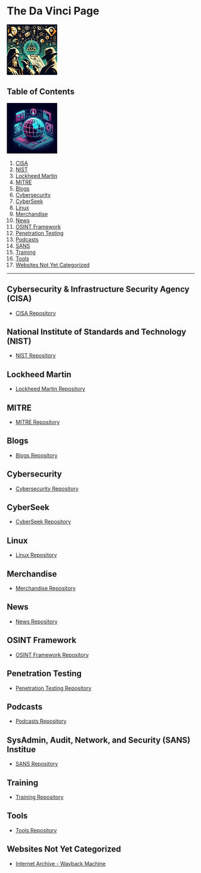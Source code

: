 # The Da Vinci Page
![](https://github.com/Cra5h-Ov3rrid3/The-Da-Vinci-Page/blob/afc5b7bfa30dedd44661052bb3e60e4821d008e7/TDVP/TDVP_01.jpg)
## Table of Contents
![](https://github.com/Cra5h-Ov3rrid3/The-Da-Vinci-Page/blob/e8008dd7d8677ccb08e75e0f09b77101477a59bf/TDVP/TDVP_02.jpg)
1.  [CISA]()
2.  [NIST]()
3.  [Lockheed Martin]()
4.  [MITRE]()
5.  [Blogs]()
6.  [Cybersecurity]()
7.  [CyberSeek]()
8.  [Linux]()
9.  [Merchandise]()
10. [News]()
11. [OSINT Framework]()
12. [Penetration Testing]()
13. [Podcasts]()
14. [SANS]()
15. [Training]()
16. [Tools]()
17. [Websites Not Yet Categorized]()
---
## Cybersecurity & Infrastructure Security Agency (CISA)
 - [CISA Repository](https://github.com/Cra5h-Ov3rrid3/Cybersecurity-Infrastructure-Security-Agency.git)
## National Institute of Standards and Technology (NIST)
 - [NIST Repository](https://github.com/Cra5h-Ov3rrid3/National-Institute-of-Standards-and-Technology.git)
## Lockheed Martin
 - [Lockheed Martin Repository](https://github.com/Cra5h-Ov3rrid3/Lockheed-Martin/blob/49e5ff554efb79967bd1dd79de7f0eb3907b729f/README.md)
## MITRE
 - [MITRE Repository](https://github.com/Cra5h-Ov3rrid3/MITRE/blob/a3ef8b932dc23a6d9d63a6a0404c27881847448a/README.md)
## Blogs
 - [Blogs Repository](https://github.com/Cra5h-Ov3rrid3/Blogs/blob/4ada97c5160c4abfeacc0df49462ca63837292cb/README.md)
## Cybersecurity
 - [Cybersecurity Repository](https://github.com/Cra5h-Ov3rrid3/Cybersecurity/blob/cc5f26b936253c3cc8d6bebd1d2f3b6aa2c8837b/README.md)
## CyberSeek
 - [CyberSeek Repository](https://github.com/Cra5h-Ov3rrid3/CyberSeek/blob/2e3bd8741dcb7995d854e7f18c9c8a2dd86b8a6e/README.md)
## Linux
 - [Linux Repository](https://github.com/Cra5h-Ov3rrid3/Linux/blob/bb0e7739cc9911fae22a2ea58e40c2a7abae2098/README.md)
## Merchandise
 - [Merchandise Repository](https://github.com/Cra5h-Ov3rrid3/Merchandise/blob/e925992b6b2c8bc1925c2ef9f96b92f104dbda0b/README.md)
## News
 - [News Repository](https://github.com/Cra5h-Ov3rrid3/News/blob/4ff01803319be2db033a80a37dbb7645c393b4aa/README.md)
## OSINT Framework
 - [OSINT Framework Repository](https://github.com/Cra5h-Ov3rrid3/OSINT-Framework/blob/adabe5d78283ff8a455bcde6ba5c88192db33a22/README.md)
## Penetration Testing
 - [Penetration Testing Repository](https://github.com/Cra5h-Ov3rrid3/Penetration-Testing/blob/f4f62c3d9b5aaf59e1852355e2c2135f94500f36/README.md)
## Podcasts
 - [Podcasts Repository](https://github.com/Cra5h-Ov3rrid3/Podcasts/blob/95b7e506aac39620b282bda63610ef66f6706fbb/README.md)
## SysAdmin, Audit, Network, and Security (SANS) Institue
 - [SANS Repository](https://github.com/Cra5h-Ov3rrid3/SysAdmin-Audit-Network-and-Security-Institue/blob/35a8b1afbd736297f985bcfb40fe052e665f0de6/README.md)
## Training
 - [Training Repository](https://github.com/Cra5h-Ov3rrid3/Training/blob/a86f50bfdfd9834b1b805d6bb132d9b495196816/README.md)
## Tools
 - [Tools Repository](https://github.com/Cra5h-Ov3rrid3/Tools.git)
## Websites Not Yet Categorized
 - [Internet Archive - Wayback Machine](https://archive.org/)
